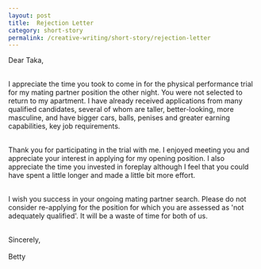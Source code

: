 ```yaml
---
layout: post
title:  Rejection Letter
category: short-story
permalink: /creative-writing/short-story/rejection-letter
---
```


Dear Taka,
<br /><br />

I appreciate the time you took to come in for the physical performance trial for my mating partner position the other night. You were not selected to return to my apartment. I have already received applications from many qualified candidates, several of whom are taller, better-looking, more masculine, and have bigger cars, balls, penises and greater earning capabilities, key job requirements.
<br /><br />

Thank you for participating in the trial with me. I enjoyed meeting you and appreciate your interest in applying for my opening position. I also appreciate the time you invested in foreplay although I feel that you could have spent a little longer and made a little bit more effort.
<br /><br />

I wish you success in your ongoing mating partner search. Please do not consider re-applying for the position for which you are assessed as 'not adequately qualified'. It will be a waste of time for both of us.
<br /><br />

Sincerely,
<br /><br />
Betty
